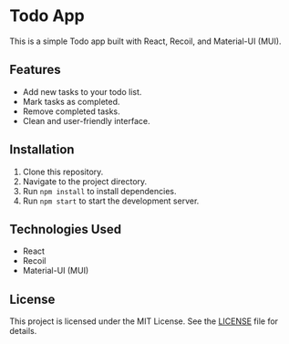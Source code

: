 # Todo App

This is a simple Todo app built with React, Recoil, and Material-UI (MUI).

## Features

- Add new tasks to your todo list.
- Mark tasks as completed.
- Remove completed tasks.
- Clean and user-friendly interface.

## Installation

1. Clone this repository.
2. Navigate to the project directory.
3. Run `npm install` to install dependencies.
4. Run `npm start` to start the development server.

## Technologies Used

- React
- Recoil
- Material-UI (MUI)

## License

This project is licensed under the MIT License. See the [LICENSE](LICENSE) file for details.
